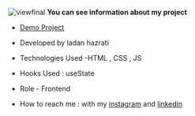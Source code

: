 
![viewfinal](https://github.com/ladan-hazrati-web/accordion-project/assets/119695832/48e91f5a-3858-4e0f-a7e4-6c5277f31c5f)
**You can see information about my project**

- [Demo Project](https://ladan-hazrati-web.github.io/accordion-project/)

- Developed by ladan hazrati

- Technologies Used -HTML , CSS , JS

- Hooks Used : useState 

- Role - Frontend

- How to reach me : with my [instagram](https://www.instagram.com/ladan_hazrati_web) and [linkedin](https://www.linkedin.com/in/ladan-hazrati-web)
